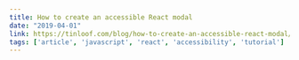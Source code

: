 ```yaml
---
title: How to create an accessible React modal
date: "2019-04-01"
link: https://tinloof.com/blog/how-to-create-an-accessible-react-modal/
tags: ['article', 'javascript', 'react', 'accessibility', 'tutorial']
---
```

